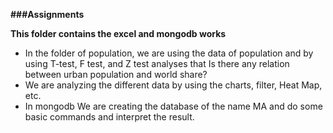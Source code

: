 **###Assignments**

**This folder contains the excel and mongodb works**

* In the folder of population, we are using the data of population and by using T-test, F test, and Z test analyses that Is there any relation between urban population and world share?
* We are analyzing the different data by using the charts, filter, Heat Map, etc.
* In mongodb We are creating the database of the name MA and do some basic commands and interpret the result.
